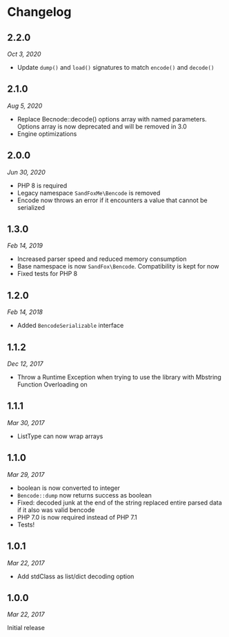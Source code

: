 # Changelog

## 2.2.0

*Oct 3, 2020*

* Update `dump()` and `load()` signatures to match `encode()` and `decode()` 

## 2.1.0

*Aug 5, 2020*

* Replace Becnode::decode() options array with named parameters.
  Options array is now deprecated and will be removed in 3.0
* Engine optimizations

## 2.0.0

*Jun 30, 2020*

* PHP 8 is required
* Legacy namespace `SandFoxMe\Bencode` is removed
* Encode now throws an error if it encounters a value that cannot be serialized

## 1.3.0

*Feb 14, 2019*

* Increased parser speed and reduced memory consumption
* Base namespace is now `SandFox\Bencode`. Compatibility is kept for now
* Fixed tests for PHP 8

## 1.2.0

*Feb 14, 2018*

* Added `BencodeSerializable` interface

## 1.1.2

*Dec 12, 2017*

* Throw a Runtime Exception when trying to use the library with Mbstring Function Overloading on

## 1.1.1

*Mar 30, 2017*

* ListType can now wrap arrays

## 1.1.0

*Mar 29, 2017*

* boolean is now converted to integer
* `Bencode::dump` now returns success as boolean
* Fixed: decoded junk at the end of the string replaced entire parsed data if it also was valid bencode
* PHP 7.0 is now required instead of PHP 7.1
* Tests!

## 1.0.1

*Mar 22, 2017*

* Add stdClass as list/dict decoding option

## 1.0.0

*Mar 22, 2017*

Initial release
